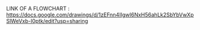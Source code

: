 
LINK OF A FLOWCHART : https://docs.google.com/drawings/d/1zEFnn4IIgwI6NxH56ahLk2SbYbVwXpSlWeVxb-I0ptk/edit?usp=sharing
